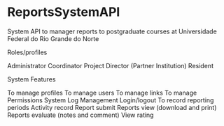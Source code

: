 # ReportsSystemAPI
System API to manager reports to postgraduate courses at Universidade Federal do Rio Grande do Norte

Roles/profiles

Administrator
Coordinator
Project Director (Partner Institution)
Resident


System Features

To manage profiles
To manage users
To manage links
To manage Permissions
System Log Management
Login/logout
To record reporting periods
Activity record
Report submit
Reports view (download and print)
Reports evaluate (notes and comment)
View rating
